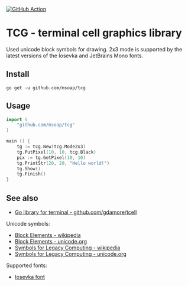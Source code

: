 [![GitHub Action](https://github.com/msoap/tcg/actions/workflows/go.yml/badge.svg)](https://github.com/msoap/tcg/actions/workflows/go.yml)

# TCG - terminal cell graphics library

Used unicode block symbols for drawing. 2x3 mode is supported by the latest versions of the Iosevka and JetBrains Mono fonts.

## Install

    go get -u github.com/msoap/tcg

## Usage

```go
import (
    "github.com/msoap/tcg"
)

main () {
    tg := tcg.New(tcg.Mode2x3)
    tg.PutPixel(10, 10, tcg.Black)
    pix := tg.GetPixel(10, 10)
    tg.PrintStr(20, 20, "Hello world!")
    tg.Show()
    tg.Finish()
}
```

## See also

  * [Go library for terminal - github.com/gdamore/tcell](https://github.com/gdamore/tcell/)

Unicode symbols:

  * [Block Elements - wikipedia](https://en.wikipedia.org/wiki/Block_Elements)
  * [Block Elements - unicode.org](https://www.unicode.org/charts/PDF/U2580.pdf)
  * [Symbols for Legacy Computing - wikipedia](https://en.wikipedia.org/wiki/Symbols_for_Legacy_Computing)
  * [Symbols for Legacy Computing - unicode.org](http://unicode.org/charts/PDF/U1FB00.pdf)

Supported fonts:

  * [Iosevka font](https://github.com/be5invis/Iosevka)
